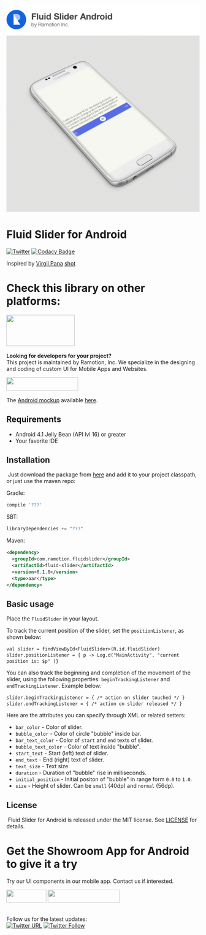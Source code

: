 [![header](./header.png)](https://ramotion.com?utm_source=gthb&utm_medium=special&utm_campaign=fluid-slider-android-logo)
![animation](./Fluid-slider.gif)

# Fluid Slider for Android
[![Twitter](https://img.shields.io/badge/Twitter-@Ramotion-blue.svg?style=flat)](http://twitter.com/Ramotion)
[![Codacy Badge](https://api.codacy.com/project/badge/Grade/92bd2e49f7e543cd8748c670b9e52ca7)](https://www.codacy.com/app/dvg4000/fluid-slider-android?utm_source=github.com&amp;utm_medium=referral&amp;utm_content=Ramotion/fluid-slider-android&amp;utm_campaign=Badge_Grade)

Inspired by [Virgil Pana](https://dribbble.com/virgilpana) [shot](https://dribbble.com/shots/3868232-Fluid-Slider)

# Check this library on other platforms:
<a href="https://github.com/Ramotion/fluid-slider">
<img src="https://github.com/ramotion/navigation-stack/raw/master/Swift@2x.png" width="178" height="81"></a>

**Looking for developers for your project?**<br>
This project is maintained by Ramotion, Inc. We specialize in the designing and coding of custom UI for Mobile Apps and Websites.

<a href="https://ramotion.com/?utm_source=gthb&utm_medium=special&utm_campaign=fluid-slider-contact-us/#Get_in_Touch">
<img src="https://github.com/ramotion/gliding-collection/raw/master/contact_our_team@2x.png" width="187" height="34"></a> <br>

The [Android mockup](https://store.ramotion.com/product/samsung-galaxy-s8-mockups?utm_source=gthb&utm_medium=special&utm_campaign=fluid-slider-android) available [here](https://store.ramotion.com/product/samsung-galaxy-s8-mockups?utm_source=gthb&utm_medium=special&utm_campaign=fluid-slider-android).

## Requirements

- Android 4.1 Jelly Bean (API lvl 16) or greater
- Your favorite IDE

## Installation
​
Just download the package from [here]() and add it to your project classpath, or just use the maven repo:

Gradle:
```groovy
compile '???'
```
SBT:
```scala
libraryDependencies += "???"
```
Maven:
```xml
<dependency>
  <groupId>com.ramotion.fluidslider</groupId>
  <artifactId>fluid-slider</artifactId>
  <version>0.1.0</version>
  <type>aar</type>
</dependency>
```


## Basic usage

Place the `FluidSlider` in your layout.

To track the current position of the slider, set the `positionListener`, as shown below:
```
val slider = findViewById<FluidSlider>(R.id.fluidSlider)
slider.positionListener = { p -> Log.d("MainActivity", "current position is: $p" )}
```

You can also track the beginning and completion of the movement of the slider, using the following properties:
`beginTrackingListener` and` endTrackingListener`. Example below:
```
slider.beginTrackingListener = { /* action on slider touched */ }
slider.endTrackingListener = { /* action on slider released */ }
```

Here are the attributes you can specify through XML or related setters:
* `bar_color` - Color of slider.
* `bubble_color` - Color of circle "bubble" inside bar.
* `bar_text_color` - Color of `start` and `end` texts of slider.
* `bubble_text_color` - Color of text inside "bubble".
* `start_text` - Start (left) text of slider.
* `end_text` - End (right) text of slider.
* `text_size` - Text size.
* `duration` - Duration of "bubble" rise in milliseconds.
* `initial_position` - Initial positon of "bubble" in range form `0.0` to `1.0`.
* `size` - Height of slider. Can be `small` (40dp) and `normal` (56dp).

## License
​
Fluid Slider for Android is released under the MIT license.
See [LICENSE](./LICENSE) for details.

# Get the Showroom App for Android to give it a try
Try our UI components in our mobile app. Contact us if interested.

<a href="https://play.google.com/store/apps/details?id=com.ramotion.showroom" >
<img src="https://raw.githubusercontent.com/Ramotion/react-native-circle-menu/master/google_play@2x.png" width="104" height="34"></a>
<a href="https://ramotion.com/?utm_source=gthb&utm_medium=special&utm_campaign=fluid-slider-android-contact-us/#Get_in_Touch">
<img src="https://github.com/ramotion/gliding-collection/raw/master/contact_our_team@2x.png" width="187" height="34"></a>
<br>
<br>

Follow us for the latest updates:<br>
[![Twitter URL](https://img.shields.io/twitter/url/http/shields.io.svg?style=social)](https://twitter.com/intent/tweet?text=https://github.com/Ramotion/fluid-slider-android)
[![Twitter Follow](https://img.shields.io/twitter/follow/ramotion.svg?style=social)](https://twitter.com/ramotion)
